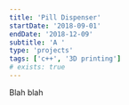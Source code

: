 ```yaml
---
title: 'Pill Dispenser'
startDate: '2018-09-01'
endDate: '2018-12-09'
subtitle: 'A '
type: 'projects'
tags: ['c++', '3D printing']
# exists: true
---
```


Blah blah
